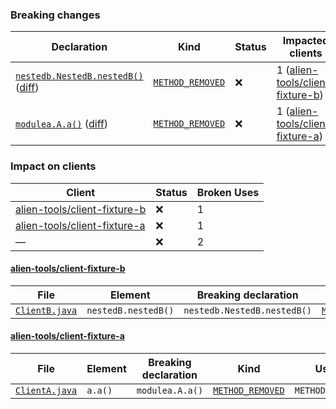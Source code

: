 ### Breaking changes
Declaration | Kind | Status | Impacted clients | Broken Uses
----------- | ---- | ------ | ---------------- | -----------
[`nestedb.NestedB.nestedB()`](https://github.com/alien-tools/repository-fixture/blob/main/module-c/nested-b/src/main/java/nestedb/NestedB.java#L4-L6) ([diff](https://github.com/alien-tools/repository-fixture/pull/1/files#diff-fb67a83f3cdd140afada868502de4908e1c98fd6fefc03c05f66139278dda700L4)) | [`METHOD_REMOVED`](https://alien-tools.github.io/maracas/bcs/method-removed) | :x: | 1 ([alien-tools/client-fixture-b](https://github.com/alien-tools/client-fixture-b)) | 1
[`modulea.A.a()`](https://github.com/alien-tools/repository-fixture/blob/main/module-a/src/main/java/modulea/A.java#L4-L6) ([diff](https://github.com/alien-tools/repository-fixture/pull/1/files#diff-fbb607db0239487679342dbde80c69e4105cd269a5fa594c3d90d3baf91a8e6eL4)) | [`METHOD_REMOVED`](https://alien-tools.github.io/maracas/bcs/method-removed) | :x: | 1 ([alien-tools/client-fixture-a](https://github.com/alien-tools/client-fixture-a)) | 1

### Impact on clients
Client | Status | Broken Uses
------ | ------ | -----------
[alien-tools/client-fixture-b](https://github.com/alien-tools/client-fixture-b) | :x: | 1
[alien-tools/client-fixture-a](https://github.com/alien-tools/client-fixture-a) | :x: | 1
— | :x: | 2

#### [alien-tools/client-fixture-b](https://github.com/alien-tools/client-fixture-b)
File | Element | Breaking declaration | Kind | Use Type
---- | ------- | -------------------- | ---- | --------
[`ClientB.java`](https://github.com/alien-tools/client-fixture-b/blob/main/src/main/java/clientb/ClientB.java#L14-L14) | `nestedB.nestedB()` | `nestedb.NestedB.nestedB()` | [`METHOD_REMOVED`](https://alien-tools.github.io/maracas/bcs/method-removed) | `METHOD_INVOCATION`

#### [alien-tools/client-fixture-a](https://github.com/alien-tools/client-fixture-a)
File | Element | Breaking declaration | Kind | Use Type
---- | ------- | -------------------- | ---- | --------
[`ClientA.java`](https://github.com/alien-tools/client-fixture-a/blob/main/src/main/java/clienta/ClientA.java#L9-L9) | `a.a()` | `modulea.A.a()` | [`METHOD_REMOVED`](https://alien-tools.github.io/maracas/bcs/method-removed) | `METHOD_INVOCATION`
